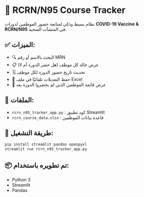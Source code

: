 
# 🏥 RCRN/N95 Course Tracker

نظام بسيط وذكي لمتابعة حضور الموظفين لدورات **COVID-19 Vaccine & RCRN/N95** في المنشآت الصحية.

## ✅ الميزات:
- 🔍 البحث بالاسم أو رقم MRN
- 📋 عرض حالة كل موظف (هل حضر الدورة أم لا)
- 🗓️ تحديث تاريخ حضور الدورة لكل موظف
- 💾 حفظ التعديلات تلقائيًا في ملف Excel
- 🚫 عرض قائمة الموظفين الذين لم يحضروا الدورة بعد

## 📂 الملفات:
- `rcrn_n95_tracker_app.py` : كود تطبيق Streamlit
- `rcrn_course_data.xlsx` : قاعدة بيانات الموظفين

## 🚀 طريقة التشغيل:
```bash
pip install streamlit pandas openpyxl
streamlit run rcrn_n95_tracker_app.py
```

## 📦 تم تطويره باستخدام:
- Python 3
- Streamlit
- Pandas

